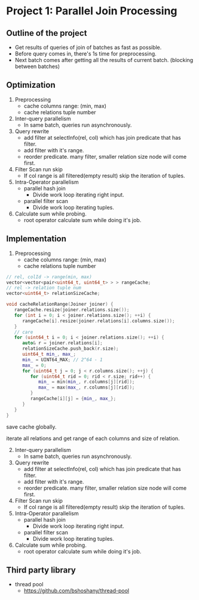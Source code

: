 # Project 1: Parallel Join Processing

## Outline of the project

- Get results of queries of join of batches as fast as possible.
- Before query comes in, there's 1s time for preprocessing.
- Next batch comes after getting all the results of current batch. (blocking between batches)

## Optimization

1. Preprocessing
    - cache columns range: (min, max)
    - cache relations tuple number
2. Inter-query parallelism
    - In same batch, queries run asynchronously.
3. Query rewrite
    - add filter at selectInfo(rel, col) which has join predicate that has filter.
    - add filter with it's range.
    - reorder predicate. many filter, smaller relation size node will come first.
4. Filter Scan run skip
    - If col range is all filtered(empty result) skip the iteration of tuples.
5. Intra-Operator parallelism
    - parallel hash join
        - Divide work loop iterating right input.
    - parallel filter scan
        - Divide work loop iterating tuples.
6. Calculate sum while probing.
    - root operator calculate sum while doing it's job.

## Implementation

1. Preprocessing
    - cache columns range: (min, max)
    - cache relations tuple number
```cpp
// rel, colId -> range(min, max)
vector<vector<pair<uint64_t, uint64_t> > > rangeCache;
// rel -> relation tuple num
vector<uint64_t> relationSizeCache;

void cacheRelationRange(Joiner joiner) {
   rangeCache.resize(joiner.relations.size());
   for (int i = 0; i < joiner.relations.size(); ++i) {
      rangeCache[i].resize(joiner.relations[i].columns.size());
   }
   // care
   for (uint64_t i = 0; i < joiner.relations.size(); ++i) {
      auto& r = joiner.relations[i];
      relationSizeCache.push_back(r.size);
      uint64_t min_, max_;
      min_ = UINT64_MAX; // 2^64 - 1
      max_ = 0;
      for (uint64_t j = 0; j < r.columns.size(); ++j) {
         for (uint64_t rid = 0; rid < r.size; rid++) {
            min_ = min(min_, r.columns[j][rid]);
            max_ = max(max_, r.columns[j][rid]);
         }
         rangeCache[i][j] = {min_, max_};
      }
   }
}
```

save cache globally.


iterate all relations and get range of each columns and size of relation.

2. Inter-query parallelism
    - In same batch, queries run asynchronously.
3. Query rewrite
    - add filter at selectInfo(rel, col) which has join predicate that has filter.
    - add filter with it's range.
    - reorder predicate. many filter, smaller relation size node will come first.
4. Filter Scan run skip
    - If col range is all filtered(empty result) skip the iteration of tuples.
5. Intra-Operator parallelism
    - parallel hash join
        - Divide work loop iterating right input.
    - parallel filter scan
        - Divide work loop iterating tuples.
6. Calculate sum while probing.
    - root operator calculate sum while doing it's job.


## Third party library

- thread pool
  - https://github.com/bshoshany/thread-pool
